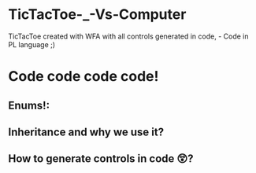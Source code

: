 # TicTacToe-_-Vs-Computer
TicTacToe created with WFA with all controls generated in code, - Code in PL language ;)

# Code code code code! 

## Enums!: 





## Inheritance and why we use it? 





## How to generate controls in code 😲? 

